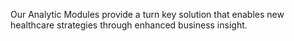 Our Analytic Modules provide a turn key solution that enables new healthcare strategies through enhanced business insight.
